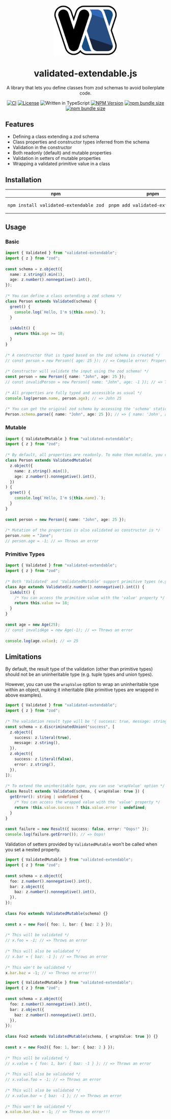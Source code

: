 <p align="center">
  <img src="logo.svg" width="200px" align="center" alt="validated-extendable.js" />
  <h1 align="center">validated-extendable.js</h1>
  <p align="center">A library that lets you define classes from zod schemas to avoid boilerplate code.</p>
</p>

<p align="center">
  <a href="https://github.com/takagiy/validated-extendable.js/actions/workflows/ci.yaml"><img alt="CI" src="https://github.com/takagiy/validated-extendable.js/actions/workflows/ci.yaml/badge.svg"></a>
  <a href="https://opensource.org/licenses/MIT"><img alt="License" src="https://img.shields.io/npm/l/validated-extendable"></a>
  <img alt="Written in TypeScript" src="https://img.shields.io/badge/-TypeScript-3178c6?logo=typescript&logoColor=white&labelColor=3178c6">
  <a href="https://www.npmjs.com/package/validated-extendable"><img alt="NPM Version" src="https://img.shields.io/npm/v/validated-extendable"></a>
  <a href="https://bundlephobia.com/package/validated-extendable"><img alt="npm bundle size" src="https://img.shields.io/bundlephobia/min/validated-extendable"></a>
  <a href="https://bundlephobia.com/package/validated-extendable"><img alt="npm bundle size" src="https://img.shields.io/bundlephobia/minzip/validated-extendable"></a>
</p>

## Features

- Defining a class extending a zod schema
- Class properties and constructor types inferred from the schema
- Validation in the constructor
- Both readonly (default) and mutable properties
- Validation in setters of mutable properties
- Wrapping a validated primitive value in a class

## Installation

| npm                                             | pnpm                                         | yarn                                         |
| ----------------------------------------------- | -------------------------------------------- | -------------------------------------------- |
| <pre>npm install validated-extendable zod</pre> | <pre>pnpm add validated-extendable zod</pre> | <pre>yarn add validated-extendable zod</pre> |

## Usage

### Basic

```typescript
import { Validated } from "validated-extendable";
import { z } from "zod";

const schema = z.object({
  name: z.string().min(1),
  age: z.number().nonnegative().int(),
});

/* You can define a class extending a zod schema */
class Person extends Validated(schema) {
  greet() {
    console.log(`Hello, I'm ${this.name}.`);
  }

  isAdult() {
    return this.age >= 18;
  }
}

/* A constructor that is typed based on the zod schema is created */
// const person = new Person({ age: 25 }); // => Compile error: Property 'name' is missing in type '{ age: number; }' but required in type '{ name: string; age: number; }'.

/* Constructor will validate the input using the zod schema! */
const person = new Person({ name: "John", age: 25 });
// const invalidPerson = new Person({ name: "John", age: -1 }); // => Throws an error

/* All properties are fully typed and accessible as usual */
console.log(person.name, person.age); // => John 25

/* You can get the original zod schema by accessing the 'schema' static property */
Person.schema.parse({ name: "John", age: 25 }); // => { name: 'John', age: 25 }
```

### Mutable

```typescript
import { ValidatedMutable } from "validated-extendable";
import { z } from "zod";

/* By default, all properties are readonly. To make them mutable, you can use 'ValidatedMutable' instead of 'Validated'. */
class Person extends ValidatedMutable(
  z.object({
    name: z.string().min(1),
    age: z.number().nonnegative().int(),
  })
) {
  greet() {
    console.log(`Hello, I'm ${this.name}.`);
  }
}

const person = new Person({ name: "John", age: 25 });

/* Mutation of the properties is also validated as constructor is */
person.name = "Jane";
// person.age = -1; // => Throws an error
```

### Primitive Types

```typescript
import { Validated } from "validated-extendable";
import { z } from "zod";

/* Both 'Validated' and 'ValidatedMutable' support primitive types (e.g. z.string(), z.number(), z.boolean(), ...) */
class Age extends Validated(z.number().nonnegative().int()) {
  isAdult() {
    /* You can access the primitive value with the 'value' property */
    return this.value >= 18;
  }
}

const age = new Age(25);
// const invalidAge = new Age(-1); // => Throws an error

console.log(age.value); // => 25
```

## Limitations

By default, the result type of the validation (other than primitive types) should not be an uninheritable type (e.g. tuple types and union types).

However, you can use the `wrapValue` option to wrap an uninheritable type within an object, making it inheritable (like primitive types are wrapped in above examples).

```typescript
import { Validated } from "validated-extendable";
import { z } from "zod";

/* The validation result type will be '{ success: true, message: string } | { success: false, error: string }' */
const schema = z.discriminatedUnion("success", [
  z.object({
    success: z.literal(true),
    message: z.string(),
  }),
  z.object({
    success: z.literal(false),
    error: z.string(),
  }),
]);

/* To extend the uninheritable type, you can use 'wrapValue' option */
class Result extends Validated(schema, { wrapValue: true }) {
  getError(): string | undefined {
    /* You can access the wrapped value with the 'value' property */
    return !this.value.success ? this.value.error : undefined;
  }
}

const failure = new Result({ success: false, error: "Oops!" });
console.log(failure.getError()); // => Oops!
```

Validation of setters provided by `ValidatedMutable` won't be called when you set a nested property.

```typescript
import { ValidatedMutable } from "validated-extendable";
import { z } from "zod";

const schema = z.object({
  foo: z.number().nonnegative().int(),
  bar: z.object({
    baz: z.number().nonnegative().int(),
  }),
});

class Foo extends ValidatedMutable(schema) {}

const x = new Foo({ foo: 1, bar: { baz: 2 } });

/* This will be validated */
// x.foo = -1; // => Throws an error

/* This will also be validated */
// x.bar = { baz: -1 }; // => Throws an error

/* This won't be validated */
x.bar.baz = -1; // => Throws no error!!!
```

```typescript
import { ValidatedMutable } from "validated-extendable";
import { z } from "zod";

const schema = z.object({
  foo: z.number().nonnegative().int(),
  bar: z.object({
    baz: z.number().nonnegative().int(),
  }),
});

class Foo2 extends ValidatedMutable(schema, { wrapValue: true }) {}

const x = new Foo2({ foo: 1, bar: { baz: 2 } });

/* This will be validated */
// x.value = { foo: 1, bar: { baz: -1 } }; // => Throws an error

/* This will also be validated */
// x.value.foo = -1; // => Throws an error

/* This will also be validated */
// x.value.bar = { baz: -1 }; // => Throws an error

/* This won't be validated */
x.value.bar.baz = -1; // => Throws no error!!!
```
